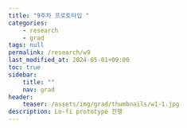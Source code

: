```yaml
---
title: "9주차 프로토타입 "
categories:
    - research
    - grad
tags: null
permalink: /research/w9
last_modified_at: 2024-05-01+09:00
toc: true
sidebar:
    title: ""
    nav: grad
header:
    teaser: /assets/img/grad/thumbnails/w1-1.jpg
description: Lo-fi prototype 진행
---
```

